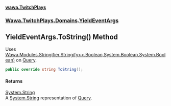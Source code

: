 #### [wawa.TwitchPlays](index.md 'index')
### [Wawa.TwitchPlays.Domains](Wawa.TwitchPlays.Domains.md 'Wawa.TwitchPlays.Domains').[YieldEventArgs](YieldEventArgs.md 'Wawa.TwitchPlays.Domains.YieldEventArgs')

## YieldEventArgs.ToString() Method

Uses [Wawa.Modules.Stringifier.Stringify&lt;&gt;.Boolean,System.Boolean,System.Boolean)](https://docs.microsoft.com/en-us/dotnet/api/Wawa.Modules.Stringifier.Stringify--1#Wawa_Modules_Stringifier_Stringify__1___0,System_Boolean,System_Boolean,System_Boolean_ 'Wawa.Modules.Stringifier.Stringify``1(``0,System.Boolean,System.Boolean,System.Boolean)') on [Query](YieldEventArgs.Query.md 'Wawa.TwitchPlays.Domains.YieldEventArgs.Query').

```csharp
public override string ToString();
```

#### Returns
[System.String](https://docs.microsoft.com/en-us/dotnet/api/System.String 'System.String')  
A [System.String](https://docs.microsoft.com/en-us/dotnet/api/System.String 'System.String') representation of [Query](YieldEventArgs.Query.md 'Wawa.TwitchPlays.Domains.YieldEventArgs.Query').